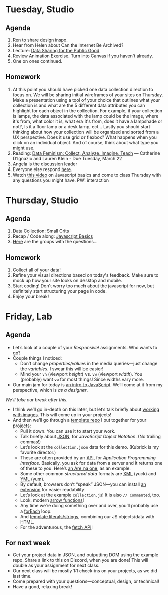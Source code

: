 ---
---

# Tuesday, Studio
## Agenda

1. Ren to share design inspo.
2. Hear from Helen about Can the Internet Be Archived?
3. Lecture: [Data Sharing for the Public Good](https://docs.google.com/presentation/d/1-mb9Fr2fFb6pMnFRXwMj63QTYnwmzg-nUqNVveov8-I/edit?usp=sharing)
4. Review Animation Exercise. Turn into Canvas if you haven't already. 
5. One on ones continued.

## Homework
1. At this point you should have picked one data collection direction to focus on. We will be sharing initial wireframes of your sites on Thursday. Make a presentation using a tool of your choice that outlines what your collection is and what are the 5 different data attributes you can highlight for each object in the collection. For example, if your collection is lamps, the data associated with the lamp could be the image, where it's from, what color it is, what era it's from, does it have a lampshade or not?, Is it a floor lamp or a desk lamp, ect... Lastly you should start thinking about how your collection will be organized and sorted from a UX perspective. Does it use grid or flexbox? What happens when you click on an individual object. And of course, think about what type you might use. 
2. Reading: [Data Feminism: Collect, Analyze, Imagine, Teach](https://data-feminism.mitpress.mit.edu/pub/ei7cogfn/release/4) — Catherine D’Ignazio and Lauren Klein - Due Tuesday, March 22
3. Angela is the discussion leader
4. Everyone else respond [here](https://docs.google.com/document/d/1pv5p2erPfjhSk7HzhXJtdSpO1effd9uR-X4lSVwFSS8/edit?usp=sharing).
5. Watch [this video](https://vimeo.com/513584741?embedded=true&source=video_title&owner=11664633) on Javascript basics and come to class Thursday with any questions you might have. PW: interaction

# Thursday, Studio
## Agenda

1. Data Collection: Small Crits 
2. Recap / Code along: [Javascript Basics](https://www.figma.com/proto/2EaprAXFoi8l3BgM4s2lNv/intro-to-js?node-id=3-2&scaling=contain&page-id=0%3A1)
3. [Here](https://docs.google.com/document/d/1eIa1zuC7V0szzHRJbxIBEJDec5c947Gb9qj1simWBs4/edit?usp=sharing) are the groups with the questions...


## Homework
1. Collect all of your data!
2. Refine your visual directions based on today's feedback. Make sure to mock up how your site looks on desktop and mobile.
3. Start coding! Don't worry too much about the javascript for now, but definitely start structuring your page in code. 
4. Enjoy your break!



# Friday, Lab

## Agenda

- Let’s look at a couple of your *Responsive!* assignments. Who wants to go?
	<!-- Anjali, Rose, Julie. -->
- Couple things I noticed:
	- Don’t change *properties/values* in the media queries—just change the *variables*. I swear this will be easier!
	- Mind your `vh` (viewport *height*) vs. `vw` (viewport *width*). You (probably) want `vw` for most things! Since widths vary more.
- Our main jam for today is [an intro to JavaScript](https://core-interaction.github.io/lab/javascript/). We’ll come at it from my perspective, which is *as a designer*.

*We’ll take our break after this.*

- I think we’ll go in-depth on this later, but let’s talk briefly about [working with images](https://core-interaction.github.io/lab/images/). This will come up in your projects!
- And then we’ll go through a [template repo](https://github.com/core-interaction-s23/collection) I put together for your projects:
	- Pull it down. You can use it to start your work.
	- Talk briefly about [JSON](https://en.wikipedia.org/wiki/JSON), for *JavaScript Object Notation*. (No trailing commas!)
	- Let’s look at the `collection.json` data for this demo. (Kubrick is my favorite director.)
	- These are often provided by an [API](https://en.wikipedia.org/wiki/API), for *Application Programming Interface*. Basically, you ask for data from a server and it returns one of these to you. Here’s [an Are.na one](https://api.are.na/v2/channels/typography-and-interaction-too), as an example.
	- Some other common *structured data* formats are [XML](https://en.wikipedia.org/wiki/XML) (yuck) and [YML](https://en.wikipedia.org/wiki/YAML) (yum).
	- By default, browsers don’t “speak” JSON—you can install [an extension](https://chrome.google.com/webstore/detail/json-formatter) for easier readability.
	- Let’s look at the example `collection.js`! It is also `// Commented`, too.
	- Look, modern [arrow functions](https://developer.mozilla.org/en-US/docs/Web/JavaScript/Reference/Functions/Arrow_functions)!
	- Any time we’re doing something over and over, you’ll probably use a [forEach](https://developer.mozilla.org/en-US/docs/Web/JavaScript/Reference/Global_Objects/Array/forEach) loop.
	- And [template literals/strings](https://developer.mozilla.org/en-US/docs/Web/JavaScript/Reference/Template_literals), combining our JS objects/data with HTML.
	- For the adventurous, the [fetch API](https://developer.mozilla.org/en-US/docs/Web/API/Fetch_API/Using_Fetch)!



## For next week

- Get your project data in JSON, and outputting DOM using the example repo. Share a link to this on Discord, when you are done! This will double as your assignment for next class.
- Our next class will be mostly 1:1 check-ins on your projects, as we did last time.
- Come prepared with your questions—conceptual, design, or technical!
- Have a good, relaxing break!
